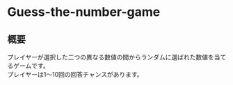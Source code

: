 # Guess-the-number-game

## 概要
プレイヤーが選択した二つの異なる数値の間からランダムに選ばれた数値を当てるゲームです。</br>
プレイヤーは1～10回の回答チャンスがあります。
